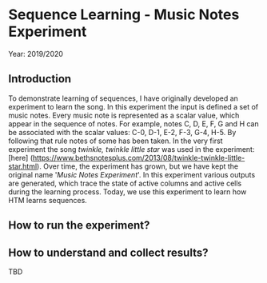# Sequence Learning - Music Notes Experiment
Year: 2019/2020

## Introduction
To demonstrate learning of sequences, I have originally developed an experiment to learn the song. In this experiment the input is defined a set of music notes.
Every music note is represented as a scalar value, which appear in the sequence of notes. For example, notes C, D, E, F, G and H can be associated with the scalar values: C-0, D-1, E-2, F-3, G-4, H-5. By following that rule notes of some has been taken. In the very first experiment the song *twinkle, twinkle little star* was used in the experiment: [here] (https://www.bethsnotesplus.com/2013/08/twinkle-twinkle-little-star.html).
Over time, the experiment has grown, but we have kept the original name '*Music Notes Experiment*'. In this experiment various outputs are generated, which trace the state of active columns and active cells during the learning process. Today, we use this experiment to learn how HTM learns sequences.

## How to run the experiment?

## How to understand and collect results?

TBD
